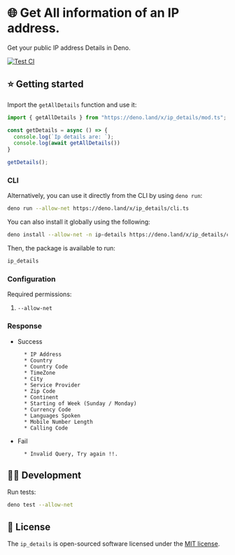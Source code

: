# 🌐 Get All information of an IP address.

Get your public IP address Details in Deno.

[![Test CI](https://github.com/denorg/get-ip/workflows/Test%20CI/badge.svg)]()

## ⭐ Getting started

Import the `getAllDetails` function and use it:

```ts
import { getAllDetails } from "https://deno.land/x/ip_details/mod.ts";

const getDetails = async () => {
  console.log(`Ip details are: `);
  console.log(await getAllDetails())
}

getDetails();
```

### CLI

Alternatively, you can use it directly from the CLI by using `deno run`:

```bash
deno run --allow-net https://deno.land/x/ip_details/cli.ts
```

You can also install it globally using the following:

```bash
deno install --allow-net -n ip-details https://deno.land/x/ip_details/cli.ts
```

Then, the package is available to run:

```bash
ip_details
```

### Configuration

Required permissions:

1. `--allow-net`

### Response
  * Success

          * IP Address
          * Country
          * Country Code
          * TimeZone
          * City
          * Service Provider
          * Zip Code
          * Continent
          * Starting of Week (Sunday / Monday)
          * Currency Code
          * Languages Spoken
          * Mobile Number Length
          * Calling Code

  * Fail

          * Invalid Query, Try again !!.


## 👩‍💻 Development

Run tests:

```bash
deno test --allow-net
```

## 📄 License

The `ip_details` is open-sourced software licensed under the [MIT license](http://opensource.org/licenses/MIT).
